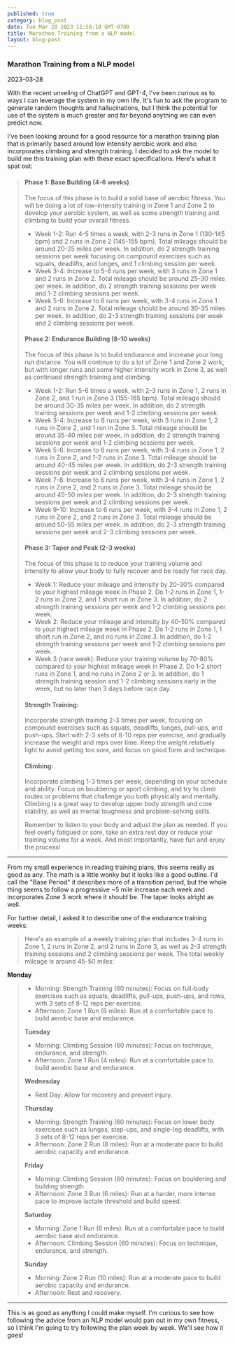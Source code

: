 ```yaml
---
published: true
category: blog_post
date: Tue Mar 28 2023 11:58:10 GMT-0700
title: Marathon Training from a NLP model
layout: blog-post
---
```

### Marathon Training from a NLP model
2023-03-28

With the recent unveilng of ChatGPT and GPT-4, I've been curious as to ways I can leverage the system in my own life. It's fun to ask the program to generate random thoughts and hallucinations, but I think the potential for use of the system is much greater and far beyond anything we can even predict now. 

I've been looking around for a good resource for a marathon training plan that is primarily based around low intensity aerobic work and also incorporates climbing and strength training. I decided to ask the model to build me this training plan with these exact specifications. Here's what it spat out:


>#### Phase 1: Base Building (4-6 weeks)
>
>The focus of this phase is to build a solid base of aerobic fitness. You will be doing a lot of low-intensity training in Zone 1 and Zone 2 to develop your aerobic system, as well as some strength training and climbing to build your overall fitness.
>
>-   Week 1-2: Run 4-5 times a week, with 2-3 runs in Zone 1 (130-145 bpm) and 2 runs in Zone 2 (145-155 bpm). Total mileage should be around 20-25 miles per week. In addition, do 2 strength training sessions per week focusing on compound exercises such as squats, deadlifts, and lunges, and 1 climbing session per week.
>-   Week 3-4: Increase to 5-6 runs per week, with 3 runs in Zone 1 and 2 runs in Zone 2. Total mileage should be around 25-30 miles per week. In addition, do 2 strength training sessions per week and 1-2 climbing sessions per week.
>-   Week 5-6: Increase to 6 runs per week, with 3-4 runs in Zone 1 and 2 runs in Zone 2. Total mileage should be around 30-35 miles per week. In addition, do 2-3 strength training sessions per week and 2 climbing sessions per week.
>
>#### Phase 2: Endurance Building (8-10 weeks)
>
>The focus of this phase is to build endurance and increase your long run distance. You will continue to do a lot of Zone 1 and Zone 2 work, but with longer runs and some higher intensity work in Zone 3, as well as continued strength training and climbing.
>
>-   Week 1-2: Run 5-6 times a week, with 2-3 runs in Zone 1, 2 runs in Zone 2, and 1 run in Zone 3 (155-165 bpm). Total mileage should be around 30-35 miles per week. In addition, do 2 strength training sessions per week and 1-2 climbing sessions per week.
>-   Week 3-4: Increase to 6 runs per week, with 3 runs in Zone 1, 2 runs in Zone 2, and 1 run in Zone 3. Total mileage should be around 35-40 miles per week. In addition, do 2 strength training sessions per week and 1-2 climbing sessions per week.
>-   Week 5-6: Increase to 6 runs per week, with 3-4 runs in Zone 1, 2 runs in Zone 2, and 1-2 runs in Zone 3. Total mileage should be around 40-45 miles per week. In addition, do 2-3 strength training sessions per week and 2 climbing sessions per week.
>-   Week 7-8: Increase to 6 runs per week, with 3-4 runs in Zone 1, 2 runs in Zone 2, and 2 runs in Zone 3. Total mileage should be around 45-50 miles per week. In addition, do 2-3 strength training sessions per week and 2 climbing sessions per week.
>-   Week 9-10: Increase to 6 runs per week, with 3-4 runs in Zone 1, 2 runs in Zone 2, and 2 runs in Zone 3. Total mileage should be around 50-55 miles per week. In addition, do 2-3 strength training sessions per week and 2-3 climbing sessions per week.
>
>#### Phase 3: Taper and Peak (2-3 weeks)
>
>The focus of this phase is to reduce your training volume and intensity to allow your body to fully recover and be ready for race day.
>
>-   Week 1: Reduce your mileage and intensity by 20-30% compared to your highest mileage week in Phase 2. Do 1-2 runs in Zone 1, 1-2 runs in Zone 2, and 1 short run in Zone 3. In addition, do 2 strength training sessions per week and 1-2 climbing sessions per week.
>-   Week 2: Reduce your mileage and intensity by 40-50% compared to your highest mileage week in Phase 2. Do 1-2 runs in Zone 1, 1 short run in Zone 2, and no runs in Zone 3. In addition, do 1-2 strength training sessions per week and 1-2 climbing sessions per week.
>-   Week 3 (race week): Reduce your training volume by 70-80% compared to your highest mileage week in Phase 2. Do 1-2 short runs in Zone 1, and no runs in Zone 2 or 3. In addition, do 1 strength training session and 1-2 climbing sessions early in the week, but no later than 3 days before race day.
>
>#### Strength Training:
>
>Incorporate strength training 2-3 times per week, focusing on compound exercises such as squats, deadlifts, lunges, pull-ups, and push-ups. Start with 2-3 sets of 8-10 reps per exercise, and gradually increase the weight and reps over time. Keep the weight relatively light to avoid getting too sore, and focus on good form and technique.
>
>#### Climbing:
>
>Incorporate climbing 1-3 times per week, depending on your schedule and ability. Focus on bouldering or sport climbing, and try to climb routes or problems that challenge you both physically and mentally. Climbing is a great way to develop upper body strength and core stability, as well as mental toughness and problem-solving skills.
>
>Remember to listen to your body and adjust the plan as needed. If you feel overly fatigued or sore, take an extra rest day or reduce your training volume for a week. And most importantly, have fun and enjoy the process!

---

From my small experience in reading training plans, this seems really as good as any. The math is a little wonky but it looks like a good outline. I'd call the "Base Period" it describes more of a transition period, but the whole thing seems to follow a progressive ~5 mile increase each week and incorporates Zone 3 work where it should be. The taper looks alright as well. 

For further detail, I asked it to describe one of the endurance training weeks:

>Here's an example of a weekly training plan that includes 3-4 runs in Zone 1, 2 runs in Zone 2, and 2 runs in Zone 3, as well as 2-3 strength training sessions and 2 climbing sessions per week. The total weekly mileage is around 45-50 miles:
>
**Monday**
>
>-   Morning: Strength Training (60 minutes): Focus on full-body exercises such as squats, deadlifts, pull-ups, push-ups, and rows, with 3 sets of 8-12 reps per exercise.
>-   Afternoon: Zone 1 Run (6 miles): Run at a comfortable pace to build aerobic base and endurance.
>
>**Tuesday**
>
>-   Morning: Climbing Session (60 minutes): Focus on technique, endurance, and strength.
>-   Afternoon: Zone 1 Run (4 miles): Run at a comfortable pace to build aerobic base and endurance.
>
>**Wednesday**
>
>-   Rest Day: Allow for recovery and prevent injury.
>
>**Thursday**
>
>-   Morning: Strength Training (60 minutes): Focus on lower body exercises such as lunges, step-ups, and single-leg deadlifts, with 3 sets of 8-12 reps per exercise.
>-   Afternoon: Zone 2 Run (8 miles): Run at a moderate pace to build aerobic capacity and endurance.
>
>**Friday**
>
>-   Morning: Climbing Session (60 minutes): Focus on bouldering and building strength.
>-   Afternoon: Zone 3 Run (6 miles): Run at a harder, more intense pace to improve lactate threshold and build speed.
>
>**Saturday**
>
>-   Morning: Zone 1 Run (6 miles): Run at a comfortable pace to build aerobic base and endurance.
>-   Afternoon: Climbing Session (60 minutes): Focus on technique, endurance, and strength.
>
>**Sunday**
>
>-   Morning: Zone 2 Run (10 miles): Run at a moderate pace to build aerobic capacity and endurance.
>-   Afternoon: Rest and recovery.

---


This is as good as anything I could make myself. I'm curious to see how following the advice from an NLP model would pan out in my own fitness, so I think I'm going to try following the plan week by week. We'll see how it goes!